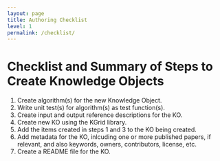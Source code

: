```yaml
---
layout: page
title: Authoring Checklist
level: 1
permalink: /checklist/
---
```

# Checklist and Summary of Steps to Create Knowledge Objects

1. Create algorithm\(s\) for the new Knowledge Object.
2. Write unit test\(s\) for algorithm\(s\) as test function\(s\).
3. Create input and output reference descriptions for the KO.
4. Create new KO using the KGrid library.
5. Add the items created in steps 1 and 3 to the KO being created.
6. Add metadata for the KO, inlcuding one or more published papers, if relevant, and also keywords, owners, contributors, license, etc.
7. Create a README file for the KO.
